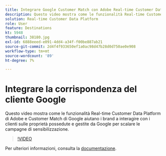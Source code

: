 ```yaml
---
title: Integrare Google Customer Match con Adobe Real-time Customer Data Platform
description: Questo video mostra come le funzionalità Real-time Customer Data Platform di Adobe e Customer Match di Google aiutano i brand a interagire con i clienti sulle proprietà possedute e gestite da Google per scalare le campagne di sensibilizzazione.
solution: Real-time Customer Data Platform
role: User
feature: Destinations
kt: 5948
thumbnail: 38180.jpg
exl-id: 6888eeed-e091-4dd4-a34f-f00be887ab21
source-git-commit: 2d4f4f933650ef1a0ac98d47b28d0d750ae0e908
workflow-type: tm+mt
source-wordcount: '89'
ht-degree: 7%

---
```


# Integrare la corrispondenza del cliente Google

Questo video mostra come le funzionalità Real-time Customer Data Platform di Adobe e Customer Match di Google aiutano i brand a interagire con i clienti sulle proprietà possedute e gestite da Google per scalare le campagne di sensibilizzazione.

>[!VIDEO](https://video.tv.adobe.com/v/38180?quality=12&learn=on)

Per ulteriori informazioni, consulta la [documentazione](https://experienceleague.adobe.com/docs/experience-platform/destinations/catalog/advertising/google-customer-match.html).
